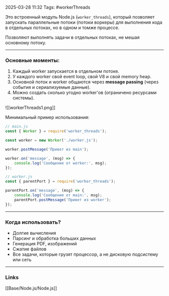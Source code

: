 2025-03-28 11:32
Tags: #workerThreads

Это встроенный модуль Node.js (`worker_threads`), который позволяет запускать параллельные потоки (потоки воркеры) для выполнения кода в отдельных потоках, но в одном и томже процессе.

Позволяют выполнять задачи в отдельных потоках, не мешая основному потоку.

---

### Основные моменты:

1. Каждый worker запускается в отдельном потоке.
2. У каждого worker свой event loop, свой V8 и свой memory heap.
3. Основной поток и worker общаются через **message passing** (через события и сериализуемые данные).
4. Можно создать сколько угодно worker'ов (ограничено ресурсами системы).

![[workerThreads1.png]]

Минимальный пример использования:

``` js
// main.js
const { Worker } = require('worker_threads');

const worker = new Worker('./worker.js');

worker.postMessage('Привет из main');

worker.on('message', (msg) => {
    console.log('Сообщение от worker:', msg);
});

// worker.js
const { parentPort } = require('worker_threads');

parentPort.on('message', (msg) => {
    console.log('Сообщение от main:', msg);
    parentPort.postMessage('Привет из worker');
});
```

---

### Когда использовать?

- Долгие вычисления
- Парсинг и обработка больших данных
- Генерация PDF, изображений
- Сжатие файлов
- Все задачи, которые грузят процессор, а не дисковую подсистему или сеть

---
### Links
[[Base/Node.js/Node.js]]
